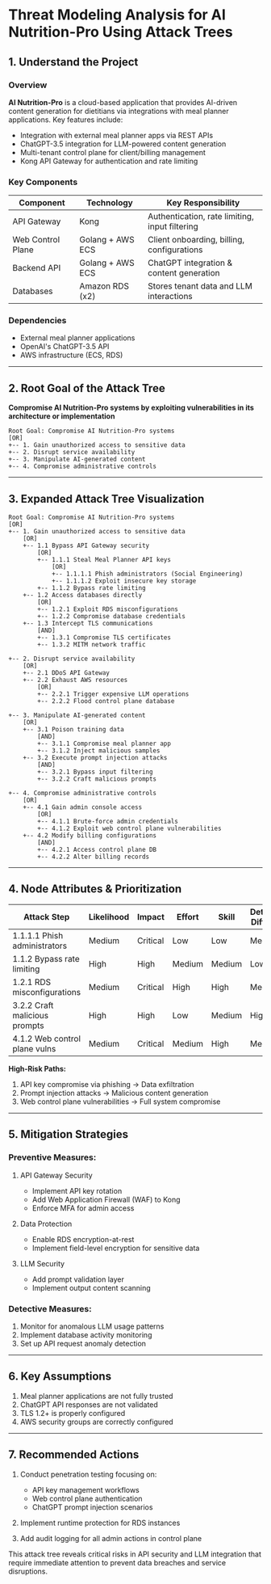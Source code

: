 # Threat Modeling Analysis for AI Nutrition-Pro Using Attack Trees

## 1. Understand the Project

### Overview
**AI Nutrition-Pro** is a cloud-based application that provides AI-driven content generation for dietitians via integrations with meal planner applications. Key features include:
- Integration with external meal planner apps via REST APIs
- ChatGPT-3.5 integration for LLM-powered content generation
- Multi-tenant control plane for client/billing management
- Kong API Gateway for authentication and rate limiting

### Key Components
| Component | Technology | Key Responsibility |
|-----------|------------|--------------------|
| API Gateway | Kong | Authentication, rate limiting, input filtering |
| Web Control Plane | Golang + AWS ECS | Client onboarding, billing, configurations |
| Backend API | Golang + AWS ECS | ChatGPT integration & content generation |
| Databases | Amazon RDS (x2) | Stores tenant data and LLM interactions |

### Dependencies
- External meal planner applications
- OpenAI's ChatGPT-3.5 API
- AWS infrastructure (ECS, RDS)

---

## 2. Root Goal of the Attack Tree
**Compromise AI Nutrition-Pro systems by exploiting vulnerabilities in its architecture or implementation**

```
Root Goal: Compromise AI Nutrition-Pro systems
[OR]
+-- 1. Gain unauthorized access to sensitive data
+-- 2. Disrupt service availability
+-- 3. Manipulate AI-generated content
+-- 4. Compromise administrative controls
```

---

## 3. Expanded Attack Tree Visualization

```
Root Goal: Compromise AI Nutrition-Pro systems
[OR]
+-- 1. Gain unauthorized access to sensitive data
    [OR]
    +-- 1.1 Bypass API Gateway security
        [OR]
        +-- 1.1.1 Steal Meal Planner API keys
            [OR]
            +-- 1.1.1.1 Phish administrators (Social Engineering)
            +-- 1.1.1.2 Exploit insecure key storage
        +-- 1.1.2 Bypass rate limiting
    +-- 1.2 Access databases directly
        [OR]
        +-- 1.2.1 Exploit RDS misconfigurations
        +-- 1.2.2 Compromise database credentials
    +-- 1.3 Intercept TLS communications
        [AND]
        +-- 1.3.1 Compromise TLS certificates
        +-- 1.3.2 MITM network traffic

+-- 2. Disrupt service availability
    [OR]
    +-- 2.1 DDoS API Gateway
    +-- 2.2 Exhaust AWS resources
        [OR]
        +-- 2.2.1 Trigger expensive LLM operations
        +-- 2.2.2 Flood control plane database

+-- 3. Manipulate AI-generated content
    [OR]
    +-- 3.1 Poison training data
        [AND]
        +-- 3.1.1 Compromise meal planner app
        +-- 3.1.2 Inject malicious samples
    +-- 3.2 Execute prompt injection attacks
        [AND]
        +-- 3.2.1 Bypass input filtering
        +-- 3.2.2 Craft malicious prompts

+-- 4. Compromise administrative controls
    [OR]
    +-- 4.1 Gain admin console access
        [OR]
        +-- 4.1.1 Brute-force admin credentials
        +-- 4.1.2 Exploit web control plane vulnerabilities
    +-- 4.2 Modify billing configurations
        [AND]
        +-- 4.2.1 Access control plane DB
        +-- 4.2.2 Alter billing records
```

---

## 4. Node Attributes & Prioritization

| Attack Step | Likelihood | Impact | Effort | Skill | Detection Difficulty |
|-------------|------------|--------|--------|-------|----------------------|
| 1.1.1.1 Phish administrators | Medium | Critical | Low | Low | Medium |
| 1.1.2 Bypass rate limiting | High | High | Medium | Medium | Low |
| 1.2.1 RDS misconfigurations | Medium | Critical | High | High | Medium |
| 3.2.2 Craft malicious prompts | High | High | Low | Medium | High |
| 4.1.2 Web control plane vulns | Medium | Critical | Medium | High | Medium |

**High-Risk Paths:**
1. API key compromise via phishing → Data exfiltration
2. Prompt injection attacks → Malicious content generation
3. Web control plane vulnerabilities → Full system compromise

---

## 5. Mitigation Strategies

### Preventive Measures:
1. API Gateway Security
   - Implement API key rotation
   - Add Web Application Firewall (WAF) to Kong
   - Enforce MFA for admin access

2. Data Protection
   - Enable RDS encryption-at-rest
   - Implement field-level encryption for sensitive data

3. LLM Security
   - Add prompt validation layer
   - Implement output content scanning

### Detective Measures:
1. Monitor for anomalous LLM usage patterns
2. Implement database activity monitoring
3. Set up API request anomaly detection

---

## 6. Key Assumptions
1. Meal planner applications are not fully trusted
2. ChatGPT API responses are not validated
3. TLS 1.2+ is properly configured
4. AWS security groups are correctly configured

---

## 7. Recommended Actions
1. Conduct penetration testing focusing on:
   - API key management workflows
   - Web control plane authentication
   - ChatGPT prompt injection scenarios

2. Implement runtime protection for RDS instances

3. Add audit logging for all admin actions in control plane

This attack tree reveals critical risks in API security and LLM integration that require immediate attention to prevent data breaches and service disruptions.
